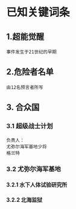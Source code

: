 # 已知关键词条

## 1.超能觉醒
    事件发生于21世纪的早期

## 2.危险者名单

    由12名预言者所写

## 3. 合众国

### 3.1 超级战士计划
    负责人：
    尤弥尔海军基地少将
    格兰特
### 3.2 尤弥尔海军基地

#### 3.2.1 水下人体试验研究所

#### 3.2.2 北海监狱
